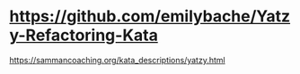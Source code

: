 # https://github.com/emilybache/Yatzy-Refactoring-Kata

https://sammancoaching.org/kata_descriptions/yatzy.html
